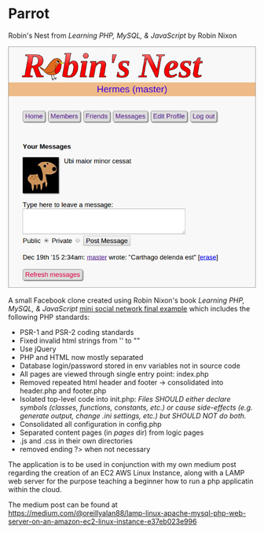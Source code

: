 # Parrot

Robin's Nest from *Learning PHP, MySQL, & JavaScript* by Robin Nixon

![An updated Robin's Nest](img/preview.png "An updated Robin's Nest")

A small Facebook clone created using Robin Nixon's book *Learning PHP, MySQL, & JavaScript* [mini social network final example](http://lpmj.net/) which includes the following PHP standards:

- PSR-1 and PSR-2 coding standards
- Fixed invalid html strings from '' to ""
- Use jQuery
- PHP and HTML now mostly separated
- Database login/password stored in env variables not in source code
- All pages are viewed through single entry point: index.php
- Removed repeated html header and footer -> consolidated into header.php and footer.php
- Isolated top-level code into init.php:
  *Files SHOULD either declare symbols (classes, functions, constants, etc.) or cause side-effects (e.g. generate output, change .ini settings, etc.) but SHOULD NOT do both.*
- Consolidated all configuration in config.php
- Separated content pages (in *pages* dir) from logic pages
- .js and .css in their own directories
- removed ending ?> when not necessary

The application is to be used in conjunction with my own medium post regarding the creation of an EC2 AWS Linux Instance, along with a LAMP web server for the purpose teaching a beginner how to run a php applicatin within the cloud. 

The medium post can be found at https://medium.com/@oreillyalan88/lamp-linux-apache-mysql-php-web-server-on-an-amazon-ec2-linux-instance-e37eb023e996
